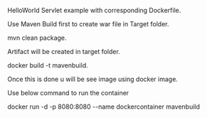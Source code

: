 HelloWorld Servlet example with corresponding Dockerfile.

Use Maven Build first to create war file in Target folder.

mvn clean package.

Artifact will be created in target folder.

docker build -t mavenbuild.

Once this is done u will be see image using docker image.

Use below command to run the container

docker run -d -p 8080:8080 --name dockercontainer mavenbuild
